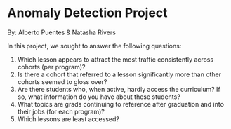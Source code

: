 # Anomaly Detection Project

By: Alberto Puentes & Natasha Rivers

In this project, we sought to answer the following questions:

1. Which lesson appears to attract the most traffic consistently across cohorts (per program)?
2. Is there a cohort that referred to a lesson significantly more than other cohorts seemed to gloss over?
3. Are there students who, when active, hardly access the curriculum? If so, what information do you have about these students?
4. What topics are grads continuing to reference after graduation and into their jobs (for each program)?
5. Which lessons are least accessed?


